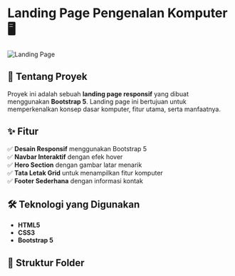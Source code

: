 # Landing Page Pengenalan Komputer 🖥️  

![Landing Page](https://source.unsplash.com/800x400/?computer,technology)  

## 📌 Tentang Proyek  
Proyek ini adalah sebuah **landing page responsif** yang dibuat menggunakan **Bootstrap 5**. Landing page ini bertujuan untuk memperkenalkan konsep dasar komputer, fitur utama, serta manfaatnya.  

## ✨ Fitur  
✅ **Desain Responsif** menggunakan Bootstrap 5  
✅ **Navbar Interaktif** dengan efek hover  
✅ **Hero Section** dengan gambar latar menarik  
✅ **Tata Letak Grid** untuk menampilkan fitur komputer  
✅ **Footer Sederhana** dengan informasi kontak  

## 🛠️ Teknologi yang Digunakan  
- **HTML5**  
- **CSS3**  
- **Bootstrap 5**  

## 📂 Struktur Folder  
